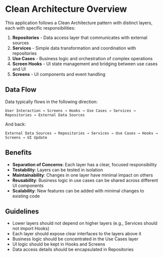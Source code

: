 # Clean Architecture Overview

This application follows a Clean Architecture pattern with distinct layers, each with specific responsibilities:

1. **Repositories** - Data access layer that communicates with external sources
2. **Services** - Simple data transformation and coordination with repositories
3. **Use Cases** - Business logic and orchestration of complex operations
4. **Screen Hooks** - UI state management and bridging between use cases and UI
5. **Screens** - UI components and event handling

## Data Flow

Data typically flows in the following direction:

```
User Interaction → Screens → Hooks → Use Cases → Services → Repositories → External Data Sources
```

And back:

```
External Data Sources → Repositories → Services → Use Cases → Hooks → Screens → UI Update
```

## Benefits

- **Separation of Concerns**: Each layer has a clear, focused responsibility
- **Testability**: Layers can be tested in isolation
- **Maintainability**: Changes in one layer have minimal impact on others
- **Reusability**: Business logic in use cases can be shared across different UI components
- **Scalability**: New features can be added with minimal changes to existing code

## Guidelines

- Lower layers should not depend on higher layers (e.g., Services should not import Hooks)
- Each layer should expose clear interfaces to the layers above it
- Business logic should be concentrated in the Use Cases layer
- UI logic should be kept in Hooks and Screens
- Data access details should be encapsulated in Repositories